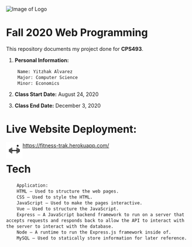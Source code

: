 ![Image of Logo](https://www.newpaltz.edu/media/identity/logos/newpaltzlogo.jpg)

# Fall 2020 Web Programming

This repository documents my project done for **CPS493**.
1. **Personal Information:**

        Name: Yitzhak Alvarez
        Major: Computer Science
        Minor: Economics
        
2. **Class Start Date:** August 24, 2020
3. **Class End Date:** December 3, 2020

# Live Website Deployment: 
<a href="https://fitness-trak.herokuapp.com/"><img align="left" width="45" height="45" src="./client/src/assets/weight.jpg"></a>
- https://fitness-trak.herokuapp.com/

# Tech
        Application:
        HTML – Used to structure the web pages.
        CSS – Used to style the HTML.
        JavaScript – Used to make the pages interactive.
        Vue – Used to structure the JavaScript.
        Express – A JavaScript backend framework to run on a server that accepts requests and responds back to allow the API to interact with the server to interact with the database.
        Node – A runtime to run the Express.js framework inside of.
        MySQL – Used to statically store information for later reference.

